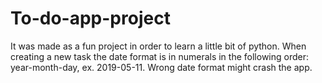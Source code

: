 # To-do-app-project
It was made as a fun project in order to learn a little bit of python.
When creating a new task the date format is in numerals in the following order: year-month-day, ex. 2019-05-11. Wrong date format might crash the app. 
